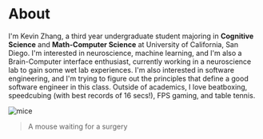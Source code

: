 # About
I'm Kevin Zhang, a third year undergraduate student majoring in **Cognitive Science** and **Math-Computer Science** at University 
of California, San Diego. I'm interested in neuroscience, machine learning, and I'm also a Brain-Computer interface enthusiast, 
currently working in a neuroscience lab to gain some wet lab experiences. I'm also interested in software engineering, and I'm trying 
to figure out the principles that define a good software engineer in this class. Outside of academics, I love beatboxing, speedcubing
(with best records of 16 secs!), FPS gaming, and table tennis.

![mice](https://user-images.githubusercontent.com/96039456/193138944-93d77a64-86ca-444a-9389-e372281058c5.jpg)
> A mouse waiting for a surgery